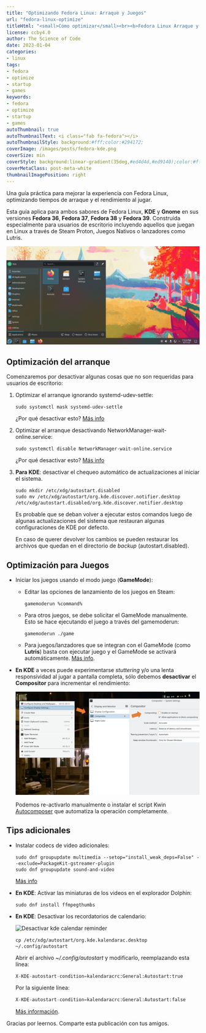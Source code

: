 ```yaml
---
title: "Optimizando Fedora Linux: Arraque y Juegos"
url: "fedora-linux-optimize"
titleHtml: "<small>Cómo optimizar</small><br><b>Fedora Linux Arraque y Juegos</b>"
license: ccby4.0
author: The Science of Code
date: 2023-01-04
categories:
- linux
tags:
- fedora
- optimize
- startup
- games
keywords:
- fedora
- optimize
- startup
- games
autoThumbnail: true
autoThumbnailText: <i class="fab fa-fedora"></i>
autoThumbnailStyle: background:#fff;color:#294172;
coverImage: /images/posts/fedora-kde.png
coverSize: min
coverStyle: background:linear-gradient(35deg,#ed4d4d,#ed9140);color:#fff
coverMetaClass: post-meta-white
thumbnailImagePosition: right
---
```


Una guía práctica para mejorar la experiencia con Fedora Linux, optimizando tiempos de arraque y el rendimiento al jugar.
<!--more-->

Esta guía aplica para ambos sabores de Fedora Linux, **KDE** y **Gnome** en sus versiones **Fedora 36**, **Fedora 37**, **Fedora 38** y **Fedora 39**. Construída especialmente para usuarios de escritorio incluyendo aquellos que juegan en Linux a través de Steam Proton, Juegos Nativos o lanzadores como Lutris.

![fedora 36 37 38 39](/images/posts/fedora-kde.png)

## Optimización del arranque

Comenzaremos por desactivar algunas cosas que no son requeridas para usuarios de escritorio: 

1. Optimizar el arranque ignorando systemd-udev-settle:

   ```
   sudo systemctl mask systemd-udev-settle
   ```

   ¿Por qué desactivar esto? [Más info](https://www.freedesktop.org/software/systemd/man/systemd-udev-settle.service.html)

2. Optimizar el arranque desactivando NetworkManager-wait-online.service:

    ```
    sudo systemctl disable NetworkManager-wait-online.service
    ```

    ¿Por qué desactivar esto? [Más info](https://askubuntu.com/questions/1018576/what-does-networkmanager-wait-online-service-do)

3. **Para KDE**: desactivar el chequeo automático de actualizaciones al iniciar el sistema.

   ```
   sudo mkdir /etc/xdg/autostart.disabled
   sudo mv /etc/xdg/autostart/org.kde.discover.notifier.desktop /etc/xdg/autostart.disabled/org.kde.discover.notifier.desktop
   ```

   Es probable que se deban volver a ejecutar estos comandos luego de algunas actualizaciones del sistema que restauran algunas configuraciones de KDE por defecto.

   En caso de querer devolver los cambios se pueden restaurar los archivos que quedan en el directorio de *backup* (autostart.disabled).


## Optimización para Juegos

* Iniciar los juegos usando el modo juego (**GameMode**):

  * Editar las opciones de lanzamiento de los juegos en Steam:

    ```
    gamemoderun %command%
    ```

  * Para otros juegos, se debe solicitar el GameMode manualmente. Esto se hace ejecutando el juego a través del gamemoderun:

    ```
    gamemoderun ./game
    ```

  * Para juegos/lanzadores que se integran con el GameMode (como **Lutris**) basta con ejecutar juego y el GameMode se activará automáticamente. [Más info](https://github.com/FeralInteractive/gamemode).

* **En KDE** a veces puede experimentarse *stuttering* y/o una lenta responsividad al jugar a pantalla completa, sólo debemos **desactivar** el **Compositor** para incrementar el rendimiento:

   ![fedora compositor](/images/posts/fedora-compositor.png)

   Podemos re-activarlo manualmente o instalar el script Kwin [Autocomposer](https://store.kde.org/p/1502826) que automatiza la operación completamente.

## Tips adicionales

* Instalar codecs de video adicionales:

  ```
  sudo dnf groupupdate multimedia --setop="install_weak_deps=False" --exclude=PackageKit-gstreamer-plugin
  sudo dnf groupupdate sound-and-video
  ```
  
  [Más info](https://rpmfusion.org/Howto/Multimedia)

* **En KDE**: Activar las miniaturas de los videos en el explorador Dolphin:

  ```
  sudo dnf install ffmpegthumbs
  ```

* **En KDE**: Desactivar los recordatorios de calendario:

  ![Desactivar kde calendar reminder](https://redhat.discourse-cdn.com/fedoraproject/original/3X/c/c/cc24d98be4fcbb2b4c9a21a72de392c123bd71a3.png)

  ```
  cp /etc/xdg/autostart/org.kde.kalendarac.desktop ~/.config/autostart
  ```

  Abrir el archivo *~/.config/autostart* y modificarlo, reemplazando esta línea:

  ```python
  X-KDE-autostart-condition=kalendaracrc:General:Autostart:true
  ```

  Por la siguiente línea:

  ```python
  X-KDE-autostart-condition=kalendaracrc:General:Autostart:false
  ```

  [Más información](https://discussion.fedoraproject.org/t/how-can-i-disable-calendar-reminders/75984).

Gracias por leernos. Comparte esta publicación con tus amigos.
